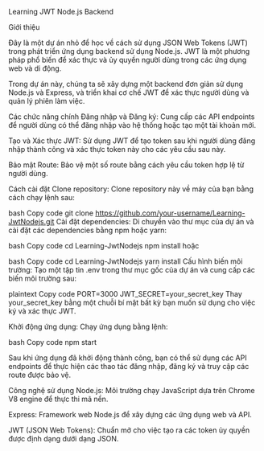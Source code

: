 Learning JWT Node.js Backend

Giới thiệu

Đây là một dự án nhỏ để học về cách sử dụng JSON Web Tokens (JWT) trong phát triển ứng dụng backend sử dụng Node.js.
JWT là một phương pháp phổ biến để xác thực và ủy quyền người dùng trong các ứng dụng web và di động.

Trong dự án này, chúng ta sẽ xây dựng một backend đơn giản sử dụng Node.js và Express, và triển khai cơ chế JWT để xác thực người dùng và quản lý phiên làm việc.

Các chức năng chính
Đăng nhập và Đăng ký: Cung cấp các API endpoints để người dùng có thể đăng nhập vào hệ thống hoặc tạo một tài khoản mới.

Tạo và Xác thực JWT: Sử dụng JWT để tạo token sau khi người dùng đăng nhập thành công và xác thực token này cho các yêu cầu sau này.

Bảo mật Route: Bảo vệ một số route bằng cách yêu cầu token hợp lệ từ người dùng.

Cách cài đặt
Clone repository: Clone repository này về máy của bạn bằng cách chạy lệnh sau:

bash
Copy code
git clone https://github.com/your-username/Learning-JwtNodejs.git
Cài đặt dependencies: Di chuyển vào thư mục của dự án và cài đặt các dependencies bằng npm hoặc yarn:

bash
Copy code
cd Learning-JwtNodejs
npm install
hoặc

bash
Copy code
cd Learning-JwtNodejs
yarn install
Cấu hình biến môi trường: Tạo một tập tin .env trong thư mục gốc của dự án và cung cấp các biến môi trường sau:

plaintext
Copy code
PORT=3000
JWT_SECRET=your_secret_key
Thay your_secret_key bằng một chuỗi bí mật bất kỳ bạn muốn sử dụng cho việc ký và xác thực JWT.

Khởi động ứng dụng: Chạy ứng dụng bằng lệnh:

bash
Copy code
npm start

Sau khi ứng dụng đã khởi động thành công, bạn có thể sử dụng các API endpoints để thực hiện các thao tác đăng nhập, đăng ký và truy cập các route được bảo vệ.

Công nghệ sử dụng
Node.js: Môi trường chạy JavaScript dựa trên Chrome V8 engine để thực thi mã nền.

Express: Framework web Node.js để xây dựng các ứng dụng web và API.

JWT (JSON Web Tokens): Chuẩn mở cho việc tạo ra các token ủy quyền được định dạng dưới dạng JSON.
